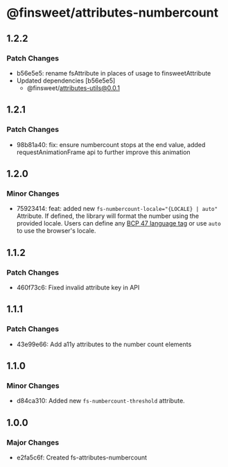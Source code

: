 # @finsweet/attributes-numbercount

## 1.2.2

### Patch Changes

- b56e5e5: rename fsAttribute in places of usage to finsweetAttribute
- Updated dependencies [b56e5e5]
  - @finsweet/attributes-utils@0.0.1

## 1.2.1

### Patch Changes

- 98b81a40: fix: ensure numbercount stops at the end value, added requestAnimationFrame api to further improve this animation

## 1.2.0

### Minor Changes

- 75923414: feat: added new `fs-numbercount-locale="{LOCALE} | auto"` Attribute.
  If defined, the library will format the number using the provided locale.
  Users can define any [BCP 47 language tag](https://www.techonthenet.com/js/language_tags.php) or use `auto` to use the browser's locale.

## 1.1.2

### Patch Changes

- 460f73c6: Fixed invalid attribute key in API

## 1.1.1

### Patch Changes

- 43e99e66: Add a11y attributes to the number count elements

## 1.1.0

### Minor Changes

- d84ca310: Added new `fs-numbercount-threshold` attribute.

## 1.0.0

### Major Changes

- e2fa5c6f: Created fs-attributes-numbercount
